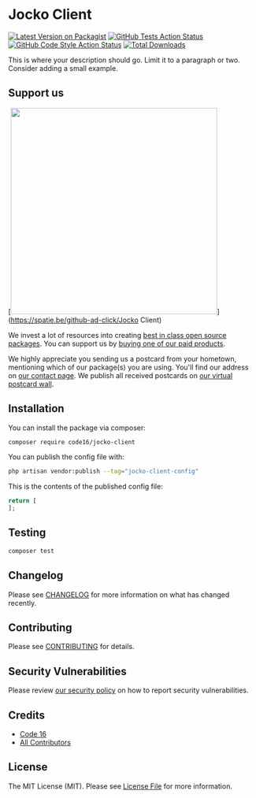 # Jocko Client

[![Latest Version on Packagist](https://img.shields.io/packagist/v/code16/jocko-client.svg?style=flat-square)](https://packagist.org/packages/code16/jocko-client)
[![GitHub Tests Action Status](https://img.shields.io/github/actions/workflow/status/code16/jocko-client/run-tests.yml?branch=main&label=tests&style=flat-square)](https://github.com/code16/jocko-client/actions?query=workflow%3Arun-tests+branch%3Amain)
[![GitHub Code Style Action Status](https://img.shields.io/github/actions/workflow/status/code16/jocko-client/fix-php-code-style-issues.yml?branch=main&label=code%20style&style=flat-square)](https://github.com/code16/jocko-client/actions?query=workflow%3A"Fix+PHP+code+style+issues"+branch%3Amain)
[![Total Downloads](https://img.shields.io/packagist/dt/code16/jocko-client.svg?style=flat-square)](https://packagist.org/packages/code16/jocko-client)

This is where your description should go. Limit it to a paragraph or two. Consider adding a small example.

## Support us

[<img src="https://github-ads.s3.eu-central-1.amazonaws.com/Jocko Client.jpg?t=1" width="419px" />](https://spatie.be/github-ad-click/Jocko Client)

We invest a lot of resources into creating [best in class open source packages](https://spatie.be/open-source). You can support us by [buying one of our paid products](https://spatie.be/open-source/support-us).

We highly appreciate you sending us a postcard from your hometown, mentioning which of our package(s) you are using. You'll find our address on [our contact page](https://spatie.be/about-us). We publish all received postcards on [our virtual postcard wall](https://spatie.be/open-source/postcards).

## Installation

You can install the package via composer:

```bash
composer require code16/jocko-client
```

You can publish the config file with:

```bash
php artisan vendor:publish --tag="jocko-client-config"
```

This is the contents of the published config file:

```php
return [
];
```

## Testing

```bash
composer test
```

## Changelog

Please see [CHANGELOG](CHANGELOG.md) for more information on what has changed recently.

## Contributing

Please see [CONTRIBUTING](CONTRIBUTING.md) for details.

## Security Vulnerabilities

Please review [our security policy](../../security/policy) on how to report security vulnerabilities.

## Credits

- [Code 16](https://github.com/code16)
- [All Contributors](../../contributors)

## License

The MIT License (MIT). Please see [License File](LICENSE.md) for more information.

